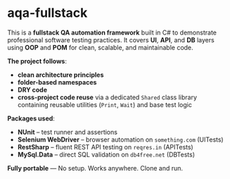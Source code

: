 # aqa-fullstack

This is a **fullstack QA automation framework** built in C# to demonstrate professional software testing practices.
It covers **UI**, **API**, and **DB** layers using **OOP** and **POM** for clean, scalable, and maintainable code.

**The project follows**:
- **clean architecture principles**
- **folder-based namespaces**
- **DRY code**
- **cross-project code reuse** via a dedicated `Shared` class library containing reusable utilities (`Print`, `Wait`) and base test logic

**Packages used**:
- **NUnit** – test runner and assertions
- **Selenium WebDriver** – browser automation on `something.com` (UITests)
- **RestSharp** – fluent REST API testing on `reqres.in` (APITests)
- **MySql.Data** – direct SQL validation on `db4free.net` (DBTests)

**Fully portable** — No setup. Works anywhere. Clone and run.